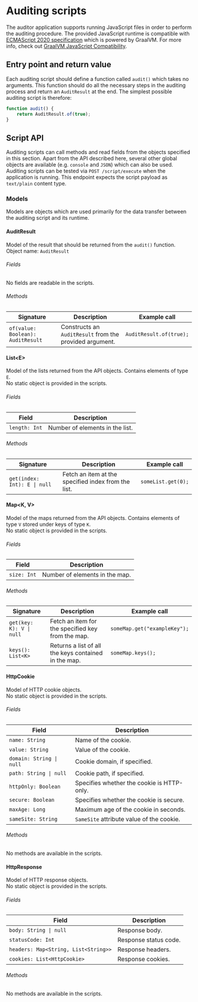 # Auditing scripts

The auditor application supports running JavaScript files in order to perform the auditing procedure. The provided
JavaScript runtime is compatible with [ECMAScript 2020 specification](https://262.ecma-international.org/11.0/) which is
powered by GraalVM. For more info, check out
[GraalVM JavaScript Compatibility](https://www.graalvm.org/reference-manual/js/JavaScriptCompatibility/).

## Entry point and return value

Each auditing script should define a function called `audit()` which takes no arguments. This function should do all the
necessary steps in the auditing process and return an `AuditResult` at the end. The simplest possible auditing script is
therefore:

```javascript
function audit() {
    return AuditResult.of(true);
}
```

## Script API

Auditing scripts can call methods and read fields from the objects specified in this section. Apart from the API
described here, several other global objects are available (e.g. `console` and `JSON`) which can also be used. Auditing
scripts can be tested via `POST /script/execute` when the application is running. This endpoint expects the script
payload as `text/plain` content type.

### Models

Models are objects which are used primarily for the data transfer between the auditing script and its runtime.

#### AuditResult

Model of the result that should be returned from the `audit()` function.  
Object name: `AuditResult`

###### Fields

No fields are readable in the scripts.

###### Methods

| Signature | Description | Example call |
| --------- | ----------- | ------------ |
| `of(value: Boolean): AuditResult` | Constructs an `AuditResult` from the provided argument. | `AuditResult.of(true);` |

#### List&lt;E&gt;

Model of the lists returned from the API objects. Contains elements of type `E`.  
No static object is provided in the scripts.

###### Fields

| Field | Description |
| ----- | ----------- |
| `length: Int` | Number of elements in the list. |

###### Methods

| Signature | Description | Example call |
| --------- | ----------- | ------------ |
| <code>get(index: Int): E &#124; null</code> | Fetch an item at the specified index from the list. | `someList.get(0);` |

#### Map&lt;K, V&gt;

Model of the maps returned from the API objects. Contains elements of type `V` stored under keys of type `K`.  
No static object is provided in the scripts.

###### Fields

| Field | Description |
| ----- | ----------- |
| `size: Int` | Number of elements in the map. |

###### Methods

| Signature | Description | Example call |
| --------- | ----------- | ------------ |
| <code>get(key: K): V &#124; null</code> | Fetch an item for the specified key from the map. | `someMap.get("exampleKey");` |
| `keys(): List<K>` | Returns a list of all the keys contained in the map. | `someMap.keys();` |

#### HttpCookie

Model of HTTP cookie objects.  
No static object is provided in the scripts.

###### Fields

| Field | Description |
| ----- | ----------- |
| `name: String` | Name of the cookie. |
| `value: String` | Value of the cookie. |
| <code>domain: String &#124; null</code> | Cookie domain, if specified. |
| <code>path: String &#124; null</code> | Cookie path, if specified. |
| `httpOnly: Boolean` | Specifies whether the cookie is HTTP-only. |
| `secure: Boolean` | Specifies whether the cookie is secure. |
| `maxAge: Long` | Maximum age of the cookie in seconds. |
| `sameSite: String` | `SameSite` attribute value of the cookie. |

###### Methods

No methods are available in the scripts.

#### HttpResponse

Model of HTTP response objects.  
No static object is provided in the scripts.

###### Fields

| Field | Description |
| ----- | ----------- |
| <code>body: String &#124; null</code> | Response body. |
| `statusCode: Int` | Response status code. |
| `headers: Map<String, List<String>>` | Response headers. |
| `cookies: List<HttpCookie>` | Response cookies. |

###### Methods

No methods are available in the scripts.
